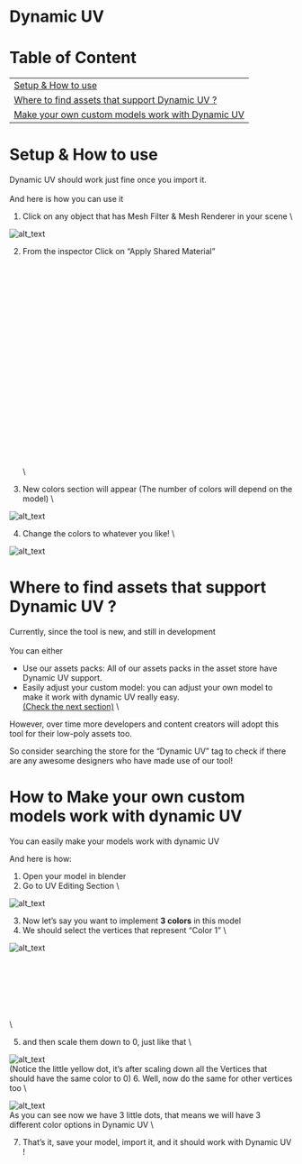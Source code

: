 # Dynamic UV


# Table of Content


<table>
  <tr>
   <td><a href="#heading=h.2mcvygr6kyjq">Setup & How to use</a>
   </td>
  </tr>
  <tr>
   <td><a href="#heading=h.f9q27c8hv0fk">Where to find assets that support Dynamic UV ?</a>
   </td>
  </tr>
  <tr>
   <td><a href="#heading=h.djnotzu7hxdv">Make your own custom models work with Dynamic UV</a>
   </td>
  </tr>
</table>



# Setup & How to use

Dynamic UV should work just fine once you import it. \
 \
And here is how you can use it 



1. Click on any object that has Mesh Filter & Mesh Renderer in your scene  \

![alt_text](images/image1.png "image_tooltip")

2. From the inspector Click on “Apply Shared Material” \
 \
 \
 \
 \
 \
 \
 \
 \
 \
 \
 \
 \
 \
 \
 \
 \
 \
 \
 \
 \
 \
 \
 \

3. New colors section will appear (The number of colors will depend on the model) \

![alt_text](images/image2.png "image_tooltip")

4. Change the colors to whatever you like!  \

![alt_text](images/image3.png "image_tooltip")



# Where to find assets that support Dynamic UV ?

Currently, since the tool is new, and still in development \
 \
You can either 



* Use our assets packs: All of our assets packs in the asset store have Dynamic UV support.
* Easily adjust your custom model: you can adjust your own model to make it work with dynamic UV really easy. \
[(Check the next section)](#heading=h.djnotzu7hxdv) \


However, over time more developers and content creators will adopt this tool for their low-poly assets too.

So consider searching the store for the “Dynamic UV” tag to check if there are any awesome designers who have made use of our tool!


# How to Make your own custom models work with dynamic UV 

You can easily make your models work with dynamic UV

And here is how:



1. Open your model in blender
2. Go to UV Editing Section \

![alt_text](images/image4.png "image_tooltip")

3. Now let’s say you want to implement **3 colors** in this model
4. We should select the vertices that represent “Color 1” \

![alt_text](images/image5.png "image_tooltip")
  \
 \
 \
 \
 \
 \
 \
 \
 \

5. and then scale them down to 0, just like that  \

![alt_text](images/image6.png "image_tooltip")
 \
(Notice the little yellow dot, it’s after scaling down all the Vertices that should have the same color to 0)
6. Well, now do the same for other vertices too \

![alt_text](images/image7.png "image_tooltip")
 \
As you can see now we have 3 little dots, that means we will have 3 different color options in Dynamic UV \

7. That’s it, save your model, import it, and it should work with Dynamic UV !
